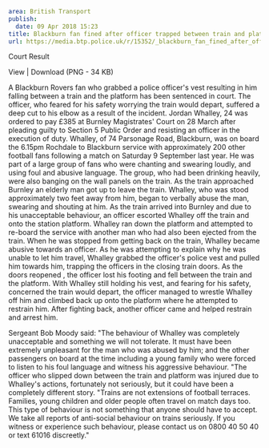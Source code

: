 ```yaml
area: British Transport
publish:
  date: 09 Apr 2018 15:23
title: Blackburn fan fined after officer trapped between train and platform
url: https://media.btp.police.uk/r/15352/_blackburn_fan_fined_after_officer_trapped_betwee
```

Court Result

View | Download (PNG - 34 KB)

A Blackburn Rovers fan who grabbed a police officer's vest resulting in him falling between a train and the platform has been sentenced in court.
The officer, who feared for his safety worrying the train would depart, suffered a deep cut to his elbow as a result of the incident.
Jordan Whalley, 24 was ordered to pay £385 at Burnley Magistrates' Court on 28 March after pleading guilty to Section 5 Public Order and resisting an officer in the execution of duty.
Whalley, of 74 Parsonage Road, Blackburn, was on board the 6.15pm Rochdale to Blackburn service with approximately 200 other football fans following a match on Saturday 9 September last year.
He was part of a large group of fans who were chanting and swearing loudly, and using foul and abusive language. The group, who had been drinking heavily, were also banging on the wall panels on the train.
As the train approached Burnley an elderly man got up to leave the train. Whalley, who was stood approximately two feet away from him, began to verbally abuse the man, swearing and shouting at him.
As the train arrived into Burnley and due to his unacceptable behaviour, an officer escorted Whalley off the train and onto the station platform. Whalley ran down the platform and attempted to re-board the service with another man who had also been ejected from the train.
When he was stopped from getting back on the train, Whalley became abusive towards an officer. As he was attempting to explain why he was unable to let him travel, Whalley grabbed the officer's police vest and pulled him towards him, trapping the officers in the closing train doors.
As the doors reopened , the officer lost his footing and fell between the train and the platform. With Whalley still holding his vest, and fearing for his safety, concerned the train would depart, the officer managed to wrestle Whalley off him and climbed back up onto the platform where he attempted to restrain him. After fighting back, another officer came and helped restrain and arrest him.

Sergeant Bob Moody said: "The behaviour of Whalley was completely unacceptable and something we will not tolerate. It must have been extremely unpleasant for the man who was abused by him; and the other passengers on board at the time including a young family who were forced to listen to his foul language and witness his aggressive behaviour.
"The officer who slipped down between the train and platform was injured due to Whalley's actions, fortunately not seriously, but it could have been a completely different story.
 "Trains are not extensions of football terraces. Families, young children and older people often travel on match days too. This type of behaviour is not something that anyone should have to accept. We take all reports of anti-social behaviour on trains seriously. If you witness or experience such behaviour, please contact us on 0800 40 50 40 or text 61016 discreetly."
